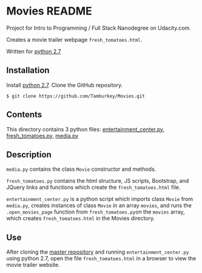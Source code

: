 # Movies README

Project for Intro to Programming / Full Stack Nanodegree on Udacity.com.

Creates a movie trailer webpage `fresh_tomatoes.html`.

Written for [python 2.7](https://www.python.org/)

## Installation

Install [python 2.7](https://www.python.org/).
Clone the GitHub repository.

	$ git clone https://github.com/Tamburkey/Movies.git

## Contents

This directory contains 3 python files:
[entertainment_center.py](entertainment_center.py),
[fresh_tomatoes.py](fresh_tomatoes.py),
[media.py](media.py)

## Description

`media.py` contains the class `Movie` constructor and methods.

`fresh_tomatoes.py` contains the html structure, JS scripts, Bootstrap,
and JQuery links and functions which create the `fresh_tomatoes.html` file.

`entertainment_center.py` is a python script which imports class `Movie`
from `media.py`, creates instances of class `Movie` in an array `movies`,
and runs the `.open_movies_page` function from `fresh_tomatoes.py`on the
`movies` array, which creates `fresh_tomatoes.html` in the Movies directory.

## Use

After cloning the [master repository](https://github.com/Tamburkey/Movies.git)
and running `entertainment_center.py` using python 2.7, open the file 
`fresh_tomatoes.html` in a browser to view the movie trailer website.
